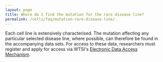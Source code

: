 ```yaml
---
layout: page
title: Where do I find the mutation for the rare disease line?
permalink: /cells/faq/mutation-rare-disease-line/
---
```


Each cell line is extensively characterised. The mutation affecting any particular selected disease line, where possible, can therefore be found in the accompanying data sets. For access to these data, researchers must register and apply for access via WTSI's [Electronic Data Access Mechanism](https://www.sanger.ac.uk/legal/DAA/MasterController).
